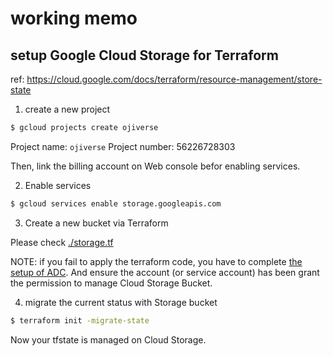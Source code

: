 # working memo

## setup Google Cloud Storage for Terraform

ref: https://cloud.google.com/docs/terraform/resource-management/store-state

1. create a new project

```bash
$ gcloud projects create ojiverse
```

Project name: `ojiverse`
Project number: 56226728303

Then, link the billing account on Web console befor enabling services.

2. Enable services

```bash
$ gcloud services enable storage.googleapis.com
```

3. Create a new bucket via Terraform

Please check [./storage.tf](./storage.tf)

NOTE: if you fail to apply the terraform code, you have to complete [the setup of ADC](https://cloud.google.com/docs/authentication/provide-credentials-adc?hl=ja). And ensure the account (or service account) has been grant the permission to manage Cloud Storage Bucket.

4. migrate the current status with Storage bucket

```bash
$ terraform init -migrate-state
```

Now your tfstate is managed on Cloud Storage.

